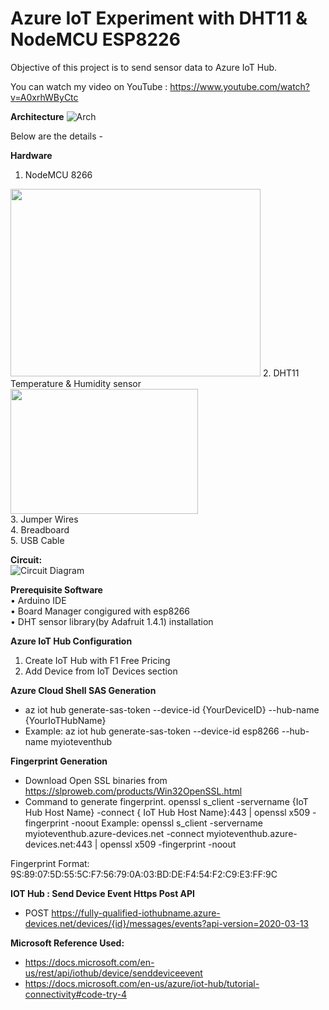 # Azure IoT Experiment with DHT11 & NodeMCU ESP8226

Objective of this project is to send sensor data to Azure IoT Hub. <br/>

You can watch my video on YouTube : https://www.youtube.com/watch?v=A0xrhWByCtc

**Architecture**
![Arch](https://github.com/PrasenjitSaha/Azure-IoT-DHT11-ESP8226/blob/main/Images/Azure%20IoT-Copy%20of%20Architecture.png)<br/>

Below are the details -<br/>

**Hardware**
1.	NodeMCU 8266 <br/>
<img src="https://github.com/PrasenjitSaha/Azure-IoT-DHT11-ESP8226/blob/main/Images/Introduction-to-NodeMCU-V3-2-1.png" width="400" height="300" />
2.	DHT11 Temperature & Humidity sensor <br/>
<img src="https://github.com/PrasenjitSaha/Azure-IoT-DHT11-ESP8226/blob/main/Images/DHT11%E2%80%93Temperature-Sensor-Pinout.jpg" width="300" height="200" /><br/>
3.	Jumper Wires<br/>
4.	Breadboard <br/>
5.	USB Cable <br/>

**Circuit:** <br/>
 ![Circuit Diagram](https://github.com/PrasenjitSaha/Azure-IoT-DHT11-ESP8226/blob/main/Images/Azure%20IoT-Circuit%20Diagram.png) <br/>
 
**Prerequisite Software**  <br/>
•	Arduino IDE <br/>
•	Board Manager congigured with esp8266  <br/>
•	DHT sensor library(by Adafruit 1.4.1) installation  <br/>

**Azure IoT Hub Configuration**
 1. Create IoT Hub with F1 Free Pricing
 2. Add Device from IoT Devices section

**Azure Cloud Shell SAS Generation**
- az iot hub generate-sas-token --device-id {YourDeviceID} --hub-name {YourIoTHubName}
- Example:  az iot hub generate-sas-token --device-id esp8266 --hub-name myioteventhub
 

**Fingerprint Generation**

* Download Open SSL binaries from https://slproweb.com/products/Win32OpenSSL.html 
* Command to generate fingerprint. 
openssl s_client -servername {IoT Hub Host Name} -connect { IoT Hub Host Name}:443 | openssl x509 -fingerprint -noout
Example:
openssl s_client -servername myioteventhub.azure-devices.net -connect myioteventhub.azure-devices.net:443 | openssl x509 -fingerprint -noout
 
Fingerprint Format: 9S:89:07:5D:55:5C:F7:56:79:0A:03:BD:DE:F4:54:F2:C9:E3:FF:9C

**IOT Hub : Send Device Event Https Post API**
* POST https://fully-qualified-iothubname.azure-devices.net/devices/{id}/messages/events?api-version=2020-03-13

**Microsoft Reference Used:**
* https://docs.microsoft.com/en-us/rest/api/iothub/device/senddeviceevent
* https://docs.microsoft.com/en-us/azure/iot-hub/tutorial-connectivity#code-try-4


